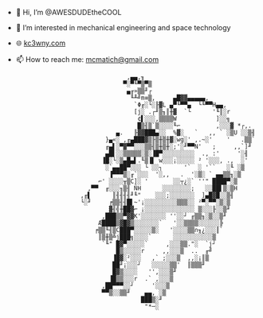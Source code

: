 - 👋 Hi, I’m @AWESDUDEtheCOOL
- 👀 I’m interested in mechanical engineering and space technology
- 🌐 [kc3wny.com](https://kc3wny.com)
- 📫 How to reach me: mcmatich@gmail.com


         
                                     ,▄▄,╖
                                    ▀░▀╙▀▒▀▒
                                     ▄╓»▒▒╜┌
                                      ╙╨╝m≡▒,     ▄█▓▓▄▄▄▄▄,
                                       `Φ╓░└░╟▓L ▄▀╙▀▀▄  └╙▀▀H▄▄,
                                       [j░ .┌╜▒╖║╫▓  `└      '╙║░r
                                        ¢▌░░░,▒▒▒▒W           ]░░╗
                                        █▒╢▒`▒░░░░╙⌐          ,░░░▓ *┌,.
                                  ▄.   ╟▓▓███▄░░  %▓░   `   ,, ` ░▒U ░░▒╢
                               }▄«░ ,╓▄███▓▒╟▒╫▒╫▓░wg░' ,.~░'    '   .▒▒`
                               ╓▄▌░▀▓▀▀░░░▒▒╢▒╫▒╫░;'░╜▀▀N'   ;     ,,`]╜
                               ▄█▌░░▒▒▒▒▒░▒░▐█▀░░░░░░░░░  ., :'     '░╢
                              ▐█░└░▒▄█▄▌.╙▒▐▌ w░░░¡░░░░░ ² '░░░, .,  ░'
                               ░`▄▄██▀░░░ └ ░░┐      '`  ░ '``   ░╙ ░▒
                                ▐▀▀▀▒░╓`░░░  '░,,   .  '░▒░ ` ▄▄▒▒╖░▒
                             ⌐' ░░░░╥▒C]░ '       ░░┬¿░` ''" ████▀░▒
                          ,▀▀  ╓░░░╖▒╢ ÑH      ░░░░░░░░;   ░░██▌▒░▒H
                        ,╓▌      ║╢╢╢╢╜╙"    ░░░;░░░░░░░  ]▄█▓█░░▒╢
                        └░╜     ╒▒▒╢╢█▌~'¡░░░░░░░░░▒▒▒░░ ²▀░▀▀░▒░▒
                                ▓╢╣╫██▓⌐ ¡░░░░░░░░░░░░░░ ▒░░░╟░░▒╜
                              ,███▒▒▀▓▓K'░░░░░░░ ''░░┘ ╓▒▒╖░▒░░▒╜
                             Æ████▒▓█▓▒░░░░░░░`   '░░▒▒▒▒░░░░░░╠
                            ╒▒▒╙╢▒C███▀░░░░░▒░   '░░░░▒▒∩╖¿░░░║`
                             ║▒╫▒╩j███╗░░░░`      ░░░░░░░░░░░▒
                              `╙" █▓▀░░░░░`     ,░░░▒▒."░  `j┘
                                  █▒░░░░░r     ,,░░░▒  ..  ╓╝
                                 ▐█▓░²░░░   ,` ;░░░▒  ,,░¡║▒
                                 ██╜¡░░░┘   ░░░░░▒▒'  ║▒▒▒╜
                                 █▓▒░░░░   '',░░░▒╜
                                ▐█▒▒░░░r  .` ,░░░▒
                              ,██▀▀▀░░┘     '░░░▒
                              ▀▀▒░░▒▒╜    ▄▄, ░▒
                                         ███▒░╜
                                          "*─░


<!---
AWESDUDEtheCOOL/AWESDUDEtheCOOL is a ✨ special ✨ repository because its `README.md` (this file) appears on your GitHub profile.
You can click the Preview link to take a look at your changes.
--->
